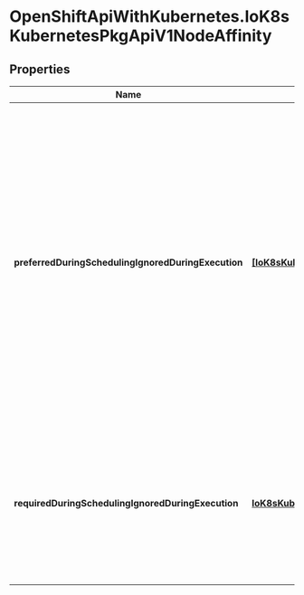 # OpenShiftApiWithKubernetes.IoK8sKubernetesPkgApiV1NodeAffinity

## Properties
Name | Type | Description | Notes
------------ | ------------- | ------------- | -------------
**preferredDuringSchedulingIgnoredDuringExecution** | [**[IoK8sKubernetesPkgApiV1PreferredSchedulingTerm]**](IoK8sKubernetesPkgApiV1PreferredSchedulingTerm.md) | The scheduler will prefer to schedule pods to nodes that satisfy the affinity expressions specified by this field, but it may choose a node that violates one or more of the expressions. The node that is most preferred is the one with the greatest sum of weights, i.e. for each node that meets all of the scheduling requirements (resource request, requiredDuringScheduling affinity expressions, etc.), compute a sum by iterating through the elements of this field and adding \&quot;weight\&quot; to the sum if the node matches the corresponding matchExpressions; the node(s) with the highest sum are the most preferred. | [optional] 
**requiredDuringSchedulingIgnoredDuringExecution** | [**IoK8sKubernetesPkgApiV1NodeSelector**](IoK8sKubernetesPkgApiV1NodeSelector.md) | If the affinity requirements specified by this field are not met at scheduling time, the pod will not be scheduled onto the node. If the affinity requirements specified by this field cease to be met at some point during pod execution (e.g. due to an update), the system may or may not try to eventually evict the pod from its node. | [optional] 



